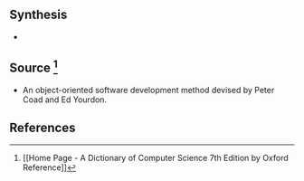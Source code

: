 ## Synthesis
- 
## Source [^1]
- An object-oriented software development method devised by Peter Coad and Ed Yourdon.
## References

[^1]: [[Home Page - A Dictionary of Computer Science 7th Edition by Oxford Reference]]